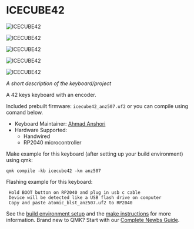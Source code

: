# ICECUBE42

![ICECUBE42](https://anz507.sirv.com/Images/IMG_3397.jpg)

![ICECUBE42](https://anz507.sirv.com/Images/IMG_3398.jpg)

![ICECUBE42](https://anz507.sirv.com/Images/IMG_3394.jpg)

![ICECUBE42](https://anz507.sirv.com/Images/wiring%20copy.jpg)

![ICECUBE42](https://anz507.sirv.com/Images/Screenshot%202025-09-09%20at%2022.48.18.png)

*A short description of the keyboard/project*

A 42 keys keyboard with an encoder.

Included prebuilt firmware: `icecube42_anz507.uf2` or you can compile using comand below.

* Keyboard Maintainer: [Ahmad Anshori](https://github.com/anz507)
* Hardware Supported:
    - Handwired
    - RP2040 microcontroller

Make example for this keyboard (after setting up your build environment) using qmk:

    qmk compile -kb icecube42 -km anz507

Flashing example for this keyboard:

     Hold BOOT button on RP2040 and plug in usb c cable
     Device will be detected like a USB flash drive on computer
     Copy and paste atomic_blst_anz507.uf2 to RP2040

See the [build environment setup](https://docs.qmk.fm/#/getting_started_build_tools) and the [make instructions](https://docs.qmk.fm/#/getting_started_make_guide) for more information. Brand new to QMK? Start with our [Complete Newbs Guide](https://docs.qmk.fm/#/newbs).
